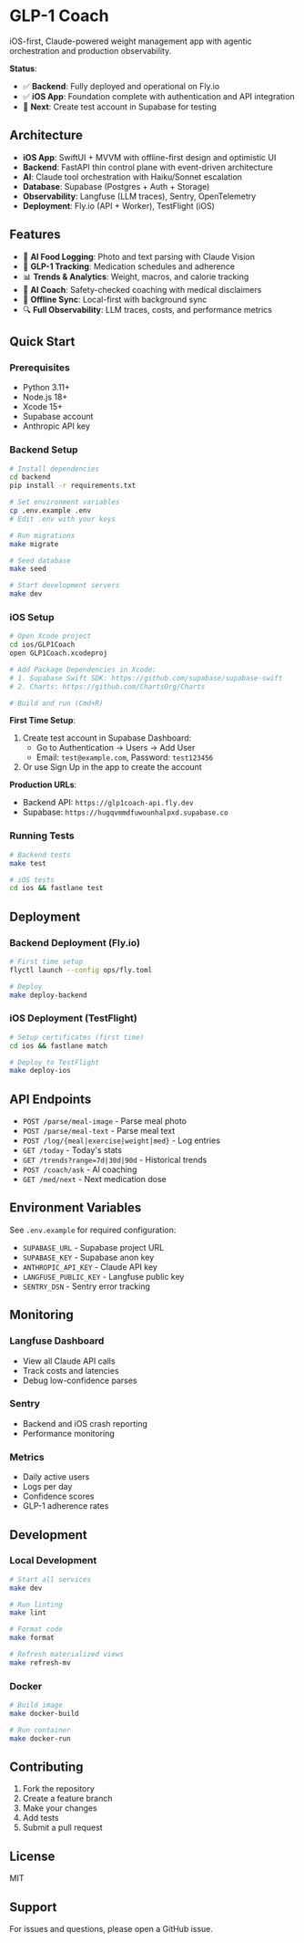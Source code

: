 # GLP-1 Coach

iOS-first, Claude-powered weight management app with agentic orchestration and production observability.

**Status**: 
- ✅ **Backend**: Fully deployed and operational on Fly.io
- ✅ **iOS App**: Foundation complete with authentication and API integration
- 🔄 **Next**: Create test account in Supabase for testing

## Architecture

- **iOS App**: SwiftUI + MVVM with offline-first design and optimistic UI
- **Backend**: FastAPI thin control plane with event-driven architecture
- **AI**: Claude tool orchestration with Haiku/Sonnet escalation
- **Database**: Supabase (Postgres + Auth + Storage)
- **Observability**: Langfuse (LLM traces), Sentry, OpenTelemetry
- **Deployment**: Fly.io (API + Worker), TestFlight (iOS)

## Features

- 📸 **AI Food Logging**: Photo and text parsing with Claude Vision
- 💊 **GLP-1 Tracking**: Medication schedules and adherence
- 📊 **Trends & Analytics**: Weight, macros, and calorie tracking
- 🤖 **AI Coach**: Safety-checked coaching with medical disclaimers
- 🔄 **Offline Sync**: Local-first with background sync
- 🔍 **Full Observability**: LLM traces, costs, and performance metrics

## Quick Start

### Prerequisites

- Python 3.11+
- Node.js 18+
- Xcode 15+
- Supabase account
- Anthropic API key

### Backend Setup

```bash
# Install dependencies
cd backend
pip install -r requirements.txt

# Set environment variables
cp .env.example .env
# Edit .env with your keys

# Run migrations
make migrate

# Seed database
make seed

# Start development servers
make dev
```

### iOS Setup

```bash
# Open Xcode project
cd ios/GLP1Coach
open GLP1Coach.xcodeproj

# Add Package Dependencies in Xcode:
# 1. Supabase Swift SDK: https://github.com/supabase/supabase-swift
# 2. Charts: https://github.com/ChartsOrg/Charts

# Build and run (Cmd+R)
```

**First Time Setup**:
1. Create test account in Supabase Dashboard:
   - Go to Authentication → Users → Add User
   - Email: `test@example.com`, Password: `test123456`
2. Or use Sign Up in the app to create the account

**Production URLs**:
- Backend API: `https://glp1coach-api.fly.dev`
- Supabase: `https://hugqvmmdfuwounhalpxd.supabase.co`

### Running Tests

```bash
# Backend tests
make test

# iOS tests
cd ios && fastlane test
```

## Deployment

### Backend Deployment (Fly.io)

```bash
# First time setup
flyctl launch --config ops/fly.toml

# Deploy
make deploy-backend
```

### iOS Deployment (TestFlight)

```bash
# Setup certificates (first time)
cd ios && fastlane match

# Deploy to TestFlight
make deploy-ios
```

## API Endpoints

- `POST /parse/meal-image` - Parse meal photo
- `POST /parse/meal-text` - Parse meal text
- `POST /log/{meal|exercise|weight|med}` - Log entries
- `GET /today` - Today's stats
- `GET /trends?range=7d|30d|90d` - Historical trends
- `POST /coach/ask` - AI coaching
- `GET /med/next` - Next medication dose

## Environment Variables

See `.env.example` for required configuration:

- `SUPABASE_URL` - Supabase project URL
- `SUPABASE_KEY` - Supabase anon key
- `ANTHROPIC_API_KEY` - Claude API key
- `LANGFUSE_PUBLIC_KEY` - Langfuse public key
- `SENTRY_DSN` - Sentry error tracking

## Monitoring

### Langfuse Dashboard
- View all Claude API calls
- Track costs and latencies
- Debug low-confidence parses

### Sentry
- Backend and iOS crash reporting
- Performance monitoring

### Metrics
- Daily active users
- Logs per day
- Confidence scores
- GLP-1 adherence rates

## Development

### Local Development

```bash
# Start all services
make dev

# Run linting
make lint

# Format code
make format

# Refresh materialized views
make refresh-mv
```

### Docker

```bash
# Build image
make docker-build

# Run container
make docker-run
```

## Contributing

1. Fork the repository
2. Create a feature branch
3. Make your changes
4. Add tests
5. Submit a pull request

## License

MIT

## Support

For issues and questions, please open a GitHub issue.